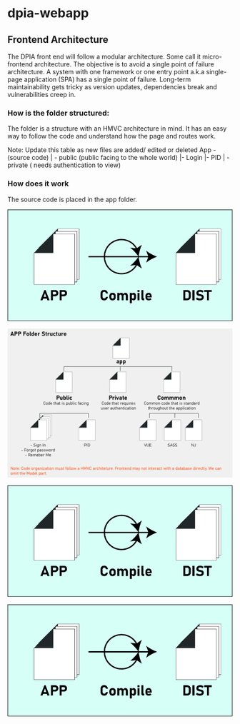 # dpia-webapp

## Frontend Architecture
The DPIA front end will follow a modular architecture. Some call it micro-frontend architecture. The objective is to avoid a single point of failure architecture. A system with one framework or one entry point a.k.a single-page application (SPA) has a single point of failure. Long-term maintainability gets tricky as version updates, dependencies break and vulnerabilities creep in.

### How is the folder structured:
The folder is a structure with an HMVC architecture in mind. It has an easy way to follow the code and understand how the page and routes work.

Note: Update this table as new files are added/ edited or deleted
App - (source code)
	| - public (public facing to the whole world)
		|- Login
		|- PID
	| - private ( needs authentication to view)	

### How does it work 
The source code is placed in the app folder. 

![High Level Build Process](wiki/assets/images/high-level-build-process.jpg?raw=true "High Level Build Process")

![Folder Structure](wiki/assets/images/folder-structure.jpg?raw=true "Folder Structure")

![Code Compile Process](wiki/assets/images/high-level-build-process.jpg?raw=true "Code Compile Process")

![Dist folder structure](wiki/assets/images/high-level-build-process.jpg?raw=true "Dist folder structure")
